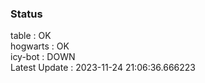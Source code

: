 ### Status


table : OK  
hogwarts : OK  
icy-bot : DOWN  
Latest Update : 2023-11-24 21:06:36.666223
